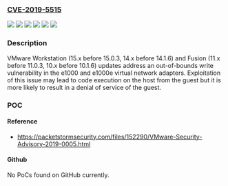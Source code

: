 ### [CVE-2019-5515](https://cve.mitre.org/cgi-bin/cvename.cgi?name=CVE-2019-5515)
![](https://img.shields.io/static/v1?label=Product&message=VMware%20Workstation%20and%20Fusion&color=blue)
![](https://img.shields.io/static/v1?label=Version&message=Fusion%2010.x%20before%2010.1.6%20&color=brightgreen)
![](https://img.shields.io/static/v1?label=Version&message=Fusion%2011.x%20before%2011.0.3%20&color=brightgreen)
![](https://img.shields.io/static/v1?label=Version&message=Workstation%2014.x%20before%2014.1.6%20&color=brightgreen)
![](https://img.shields.io/static/v1?label=Version&message=Workstation%2015.x%20before%2015.0.3%20&color=brightgreen)
![](https://img.shields.io/static/v1?label=Vulnerability&message=Out-of-bounds%20write%20vulnerability&color=brightgreen)

### Description

VMware Workstation (15.x before 15.0.3, 14.x before 14.1.6) and Fusion (11.x before 11.0.3, 10.x before 10.1.6) updates address an out-of-bounds write vulnerability in the e1000 and e1000e virtual network adapters. Exploitation of this issue may lead to code execution on the host from the guest but it is more likely to result in a denial of service of the guest.

### POC

#### Reference
- https://packetstormsecurity.com/files/152290/VMware-Security-Advisory-2019-0005.html

#### Github
No PoCs found on GitHub currently.

